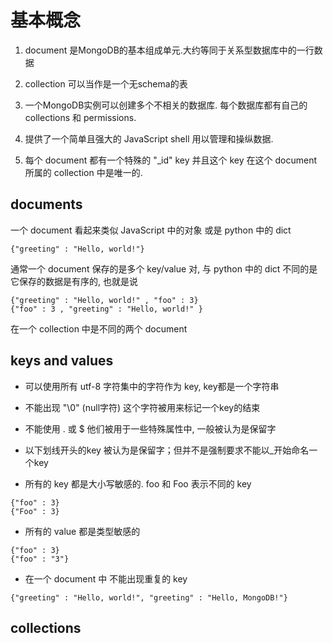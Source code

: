 # 基本概念  

1. document 是MongoDB的基本组成单元.大约等同于关系型数据库中的一行数据  

2. collection 可以当作是一个无schema的表  

3. 一个MongoDB实例可以创建多个不相关的数据库. 每个数据库都有自己的collections 和 permissions.  

4. 提供了一个简单且强大的 JavaScript shell 用以管理和操纵数据.  

5. 每个 document 都有一个特殊的 "_id" key 并且这个 key 在这个 document 所属的 collection 中是唯一的.  


## documents  

一个 document 看起来类似 JavaScript 中的对象 或是 python 中的 dict  

```
{"greeting" : "Hello, world!"}
```

通常一个 document 保存的是多个 key/value 对, 与 python 中的 dict 不同的是它保存的数据是有序的, 也就是说  

```
{"greeting" : "Hello, world!" , "foo" : 3}
{"foo" : 3 , "greeting" : "Hello, world!" }
```

在一个 collection 中是不同的两个 document  


## keys and values  

* 可以使用所有 utf-8 字符集中的字符作为 key, key都是一个字符串

* 不能出现 "\0" (null字符) 这个字符被用来标记一个key的结束

* 不能使用 . 或 $ 他们被用于一些特殊属性中, 一般被认为是保留字

* 以下划线开头的key 被认为是保留字；但并不是强制要求不能以_开始命名一个key

* 所有的 key 都是大小写敏感的. foo 和 Foo 表示不同的 key

```
{"foo" : 3}
{"Foo" : 3}
```

* 所有的 value 都是类型敏感的 

```
{"foo" : 3}
{"foo" : "3"}
```

* 在一个 document 中 不能出现重复的 key

```
{"greeting" : "Hello, world!", "greeting" : "Hello, MongoDB!"}
```

## collections  

